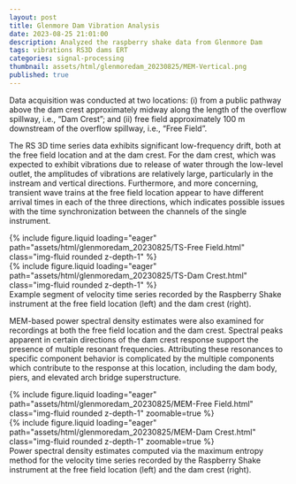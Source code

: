 ```yaml
---
layout: post
title: Glenmore Dam Vibration Analysis
date: 2023-08-25 21:01:00
description: Analyzed the raspberry shake data from Glenmore Dam
tags: vibrations RS3D dams ERT
categories: signal-processing
thumbnail: assets/html/glenmoredam_20230825/MEM-Vertical.png
published: true
---
```


Data acquisition was conducted at two locations: (i) from a public pathway above the dam crest approximately midway along the length of the overflow spillway, i.e., “Dam Crest”; and (ii) free field approximately 100 m downstream of the overflow spillway, i.e., “Free Field”. 

The RS 3D time series data exhibits significant low-frequency drift, both at the free field location and at the dam crest. For the dam crest, which was expected to exhibit vibrations due to release of water through the low-level outlet, the amplitudes of vibrations are relatively large, particularly in the instream and vertical directions. Furthermore, and more concerning, transient wave trains at the free field location appear to have different arrival times in each of the three directions, which indicates possible issues with the time synchronization between the channels of the single instrument.

<div class="row mt-3">
    <div class="col-sm mt-3 mt-md-0">
        {% include figure.liquid loading="eager" path="assets/html/glenmoredam_20230825/TS-Free Field.html" class="img-fluid rounded z-depth-1" %}
    </div>
    <div class="col-sm mt-3 mt-md-0">
        {% include figure.liquid loading="eager" path="assets/html/glenmoredam_20230825/TS-Dam Crest.html" class="img-fluid rounded z-depth-1" %}
    </div>
</div>
<div class="caption">
    Example segment of velocity time series recorded by the Raspberry Shake instrument at the free field location (left) and the dam crest (right).
</div>

MEM-based power spectral density estimates were also examined for recordings at both the free field location and the dam crest. Spectral peaks apparent in certain directions of the dam crest response support the presence of multiple resonant frequencies. Attributing these resonances to specific component behavior is complicated by the multiple components which contribute to the response at this location, including the dam body, piers, and elevated arch bridge superstructure.

<div class="row mt-3">
    <div class="col-sm mt-3 mt-md-0">
        {% include figure.liquid loading="eager" path="assets/html/glenmoredam_20230825/MEM-Free Field.html" class="img-fluid rounded z-depth-1" zoomable=true %}
    </div>
    <div class="col-sm mt-3 mt-md-0">
        {% include figure.liquid loading="eager" path="assets/html/glenmoredam_20230825/MEM-Dam Crest.html" class="img-fluid rounded z-depth-1" zoomable=true %}
    </div>
</div>
<div class="caption">
    Power spectral density estimates computed via the maximum entropy method for the velocity time series recorded by the Raspberry Shake instrument at the free field location (left) and the dam crest (right).
</div>

